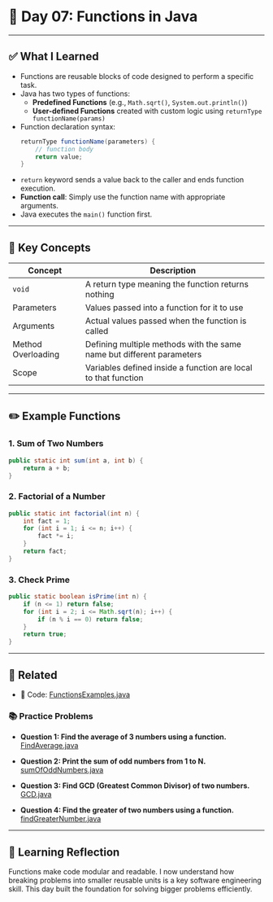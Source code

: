 # 📝 Day 07: Functions in Java

---

## ✅ What I Learned

- Functions are reusable blocks of code designed to perform a specific task.
- Java has two types of functions:
  - **Predefined Functions** (e.g., `Math.sqrt()`, `System.out.println()`)
  - **User-defined Functions** created with custom logic using `returnType functionName(params)`
- Function declaration syntax:
  ```java
  returnType functionName(parameters) {
      // function body
      return value;
  }
  ```
- `return` keyword sends a value back to the caller and ends function execution.
- **Function call**: Simply use the function name with appropriate arguments.
- Java executes the `main()` function first.

---

## 🧠 Key Concepts

| Concept | Description |
|--------|-------------|
| `void` | A return type meaning the function returns nothing |
| Parameters | Values passed into a function for it to use |
| Arguments | Actual values passed when the function is called |
| Method Overloading | Defining multiple methods with the same name but different parameters |
| Scope | Variables defined inside a function are local to that function |

---

## ✏️ Example Functions

### 1. Sum of Two Numbers
```java
public static int sum(int a, int b) {
    return a + b;
}
```

### 2. Factorial of a Number
```java
public static int factorial(int n) {
    int fact = 1;
    for (int i = 1; i <= n; i++) {
        fact *= i;
    }
    return fact;
}
```

### 3. Check Prime
```java
public static boolean isPrime(int n) {
    if (n <= 1) return false;
    for (int i = 2; i <= Math.sqrt(n); i++) {
        if (n % i == 0) return false;
    }
    return true;
}
```

---

## 🔗 Related

- 🔎 Code: [FunctionsExamples.java](https://github.com/verma-suraj/Java-DSA-100Days-Challenge/blob/main/Day_07/Functions_Problems/FunctionsExamples.java)

### 📚 Practice Problems

* **Question 1: Find the average of 3 numbers using a function.**  
  [FindAverage.java](https://github.com/verma-suraj/Java-DSA-100Days-Challenge/blob/main/Day_07/Functions_Problems/FindAverage.java)

* **Question 2: Print the sum of odd numbers from 1 to N.**  
  [sumOfOddNumbers.java](https://github.com/verma-suraj/Java-DSA-100Days-Challenge/blob/main/Day_07/Functions_Problems/sumOfOddNumbers.java)

* **Question 3: Find GCD (Greatest Common Divisor) of two numbers.**  
  [GCD.java](https://github.com/verma-suraj/Java-DSA-100Days-Challenge/blob/main/Day_07/Functions_Problems/GCD.java)

* **Question 4: Find the greater of two numbers using a function.**  
  [findGreaterNumber.java](https://github.com/verma-suraj/Java-DSA-100Days-Challenge/blob/main/Day_07/Functions_Problems/findGreaterNumber.java)

---

## 🚀 Learning Reflection

Functions make code modular and readable. I now understand how breaking problems into smaller reusable units is a key software engineering skill. This day built the foundation for solving bigger problems efficiently.

